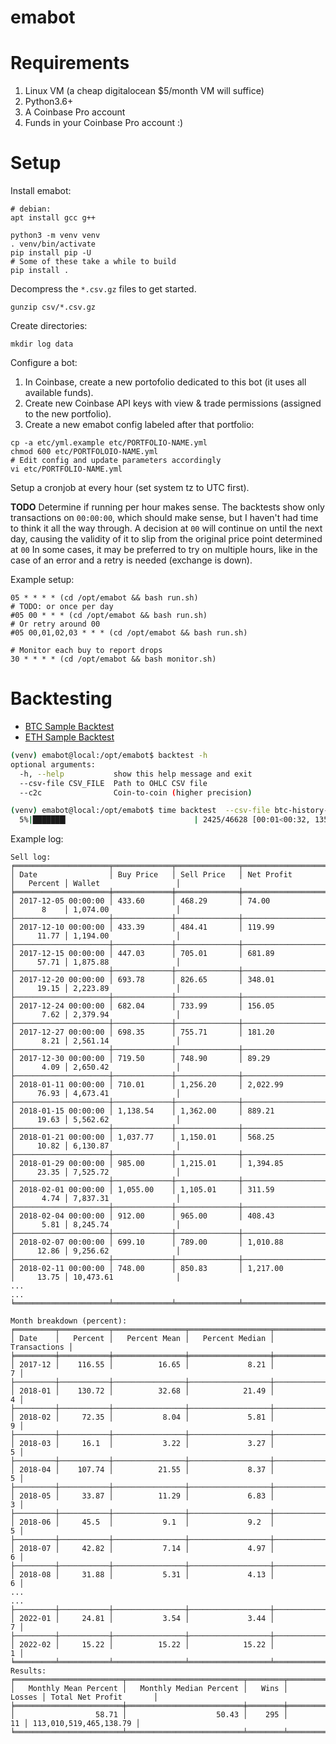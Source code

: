# emabot

# Requirements

1. Linux VM (a cheap digitalocean $5/month VM will suffice)
2. Python3.6+
3. A Coinbase Pro account
4. Funds in your Coinbase Pro account :)

# Setup

Install emabot:
```
# debian:
apt install gcc g++

python3 -m venv venv
. venv/bin/activate
pip install pip -U
# Some of these take a while to build
pip install .
```

Decompress the `*.csv.gz` files to get started.
```
gunzip csv/*.csv.gz
```

Create directories:
```
mkdir log data
```

Configure a bot:
1. In Coinbase, create a new portofolio dedicated to this bot (it uses all
   available funds).
2. Create new Coinbase API keys with view & trade permissions (assigned to the
   new portfolio).
3. Create a new emabot config labeled after that portfolio:
```
cp -a etc/yml.example etc/PORTFOLIO-NAME.yml
chmod 600 etc/PORTFOLOIO-NAME.yml
# Edit config and update parameters accordingly
vi etc/PORTFOLIO-NAME.yml
```

Setup a cronjob at every hour (set system tz to UTC first).

**TODO** Determine if running per hour makes sense.
The backtests show only transactions on `00:00:00`,
which should make sense, but I haven't had time to think it all the way through.
A decision at `00` will continue on until the next day,
causing the validity of it to slip from the original price point determined at `00`
In some cases, it may be preferred to try on multiple hours, like
in the case of an error and a retry is needed (exchange is down).

Example setup:
```
05 * * * * (cd /opt/emabot && bash run.sh)
# TODO: or once per day
#05 00 * * * (cd /opt/emabot && bash run.sh)
# Or retry around 00
#05 00,01,02,03 * * * (cd /opt/emabot && bash run.sh)

# Monitor each buy to report drops
30 * * * * (cd /opt/emabot && bash monitor.sh)
```

# Backtesting
* [BTC Sample Backtest](/backtests/backtest-btc.log)
* [ETH Sample Backtest](/backtests/backtest-eth.log)
```bash
(venv) emabot@local:/opt/emabot$ backtest -h
optional arguments:
  -h, --help           show this help message and exit
  --csv-file CSV_FILE  Path to OHLC CSV file
  --c2c                Coin-to-coin (higher precision)
```
```bash
(venv) emabot@local:/opt/emabot$ time backtest  --csv-file btc-history-1m-ohlc.csv
  5%|███████▎                            | 2425/46628 [00:01<00:32, 1359.63it/s]
```

Example log:
```
Sell log:
╒═════════════════════╤═════════════╤══════════════╤═══════════════════════╤═══════════╤════════════════════════╕
│ Date                │ Buy Price   │ Sell Price   │ Net Profit            │   Percent │ Wallet                 │
╞═════════════════════╪═════════════╪══════════════╪═══════════════════════╪═══════════╪════════════════════════╡
│ 2017-12-05 00:00:00 │ 433.60      │ 468.29       │ 74.00                 │      8    │ 1,074.00               │
├─────────────────────┼─────────────┼──────────────┼───────────────────────┼───────────┼────────────────────────┤
│ 2017-12-10 00:00:00 │ 433.39      │ 484.41       │ 119.99                │     11.77 │ 1,194.00               │
├─────────────────────┼─────────────┼──────────────┼───────────────────────┼───────────┼────────────────────────┤
│ 2017-12-15 00:00:00 │ 447.03      │ 705.01       │ 681.89                │     57.71 │ 1,875.88               │
├─────────────────────┼─────────────┼──────────────┼───────────────────────┼───────────┼────────────────────────┤
│ 2017-12-20 00:00:00 │ 693.78      │ 826.65       │ 348.01                │     19.15 │ 2,223.89               │
├─────────────────────┼─────────────┼──────────────┼───────────────────────┼───────────┼────────────────────────┤
│ 2017-12-24 00:00:00 │ 682.04      │ 733.99       │ 156.05                │      7.62 │ 2,379.94               │
├─────────────────────┼─────────────┼──────────────┼───────────────────────┼───────────┼────────────────────────┤
│ 2017-12-27 00:00:00 │ 698.35      │ 755.71       │ 181.20                │      8.21 │ 2,561.14               │
├─────────────────────┼─────────────┼──────────────┼───────────────────────┼───────────┼────────────────────────┤
│ 2017-12-30 00:00:00 │ 719.50      │ 748.90       │ 89.29                 │      4.09 │ 2,650.42               │
├─────────────────────┼─────────────┼──────────────┼───────────────────────┼───────────┼────────────────────────┤
│ 2018-01-11 00:00:00 │ 710.01      │ 1,256.20     │ 2,022.99              │     76.93 │ 4,673.41               │
├─────────────────────┼─────────────┼──────────────┼───────────────────────┼───────────┼────────────────────────┤
│ 2018-01-15 00:00:00 │ 1,138.54    │ 1,362.00     │ 889.21                │     19.63 │ 5,562.62               │
├─────────────────────┼─────────────┼──────────────┼───────────────────────┼───────────┼────────────────────────┤
│ 2018-01-21 00:00:00 │ 1,037.77    │ 1,150.01     │ 568.25                │     10.82 │ 6,130.87               │
├─────────────────────┼─────────────┼──────────────┼───────────────────────┼───────────┼────────────────────────┤
│ 2018-01-29 00:00:00 │ 985.00      │ 1,215.01     │ 1,394.85              │     23.35 │ 7,525.72               │
├─────────────────────┼─────────────┼──────────────┼───────────────────────┼───────────┼────────────────────────┤
│ 2018-02-01 00:00:00 │ 1,055.00    │ 1,105.01     │ 311.59                │      4.74 │ 7,837.31               │
├─────────────────────┼─────────────┼──────────────┼───────────────────────┼───────────┼────────────────────────┤
│ 2018-02-04 00:00:00 │ 912.00      │ 965.00       │ 408.43                │      5.81 │ 8,245.74               │
├─────────────────────┼─────────────┼──────────────┼───────────────────────┼───────────┼────────────────────────┤
│ 2018-02-07 00:00:00 │ 699.10      │ 789.00       │ 1,010.88              │     12.86 │ 9,256.62               │
├─────────────────────┼─────────────┼──────────────┼───────────────────────┼───────────┼────────────────────────┤
│ 2018-02-11 00:00:00 │ 748.00      │ 850.83       │ 1,217.00              │     13.75 │ 10,473.61              │
...
...
╘═════════════════════╧═════════════╧══════════════╧═══════════════════════╧═══════════╧════════════════════════╛

Month breakdown (percent):
╒═════════╤═══════════╤════════════════╤══════════════════╤════════════════╕
│ Date    │   Percent │   Percent Mean │   Percent Median │   Transactions │
╞═════════╪═══════════╪════════════════╪══════════════════╪════════════════╡
│ 2017-12 │    116.55 │          16.65 │             8.21 │              7 │
├─────────┼───────────┼────────────────┼──────────────────┼────────────────┤
│ 2018-01 │    130.72 │          32.68 │            21.49 │              4 │
├─────────┼───────────┼────────────────┼──────────────────┼────────────────┤
│ 2018-02 │     72.35 │           8.04 │             5.81 │              9 │
├─────────┼───────────┼────────────────┼──────────────────┼────────────────┤
│ 2018-03 │     16.1  │           3.22 │             3.27 │              5 │
├─────────┼───────────┼────────────────┼──────────────────┼────────────────┤
│ 2018-04 │    107.74 │          21.55 │             8.37 │              5 │
├─────────┼───────────┼────────────────┼──────────────────┼────────────────┤
│ 2018-05 │     33.87 │          11.29 │             6.83 │              3 │
├─────────┼───────────┼────────────────┼──────────────────┼────────────────┤
│ 2018-06 │     45.5  │           9.1  │             9.2  │              5 │
├─────────┼───────────┼────────────────┼──────────────────┼────────────────┤
│ 2018-07 │     42.82 │           7.14 │             4.97 │              6 │
├─────────┼───────────┼────────────────┼──────────────────┼────────────────┤
│ 2018-08 │     31.88 │           5.31 │             4.13 │              6 │
...
...
├─────────┼───────────┼────────────────┼──────────────────┼────────────────┤
│ 2022-01 │     24.81 │           3.54 │             3.44 │              7 │
├─────────┼───────────┼────────────────┼──────────────────┼────────────────┤
│ 2022-02 │     15.22 │          15.22 │            15.22 │              1 │
╘═════════╧═══════════╧════════════════╧══════════════════╧════════════════╛
Results:
╒════════════════════════╤══════════════════════════╤════════╤══════════╤════════════════════════╕
│   Monthly Mean Percent │   Monthly Median Percent │   Wins │   Losses │ Total Net Profit       │
╞════════════════════════╪══════════════════════════╪════════╪══════════╪════════════════════════╡
│                  58.71 │                    50.43 │    295 │       11 │ 113,010,519,465,138.79 │
╘════════════════════════╧══════════════════════════╧════════╧══════════╧════════════════════════╛
```
